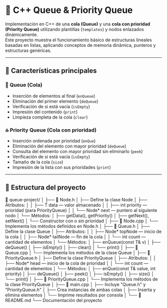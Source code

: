 # 🧮 C++ Queue & Priority Queue

Implementación en C++ de una **cola (Queue)** y una **cola con prioridad (Priority Queue)** utilizando plantillas (`templates`) y nodos enlazados dinámicamente.  
Este proyecto muestra el funcionamiento básico de estructuras lineales basadas en listas, aplicando conceptos de memoria dinámica, punteros y estructuras genéricas.

---

## 🧩 Características principales

### 📘 Queue (Cola)
- Inserción de elementos al final (`enQueue`)
- Eliminación del primer elemento (`deQueue`)
- Verificación de si está vacía (`isEmpty`)
- Impresión del contenido (`print`)
- Limpieza completa de la cola (`clear`)

### 🔝 Priority Queue (Cola con prioridad)
- Inserción ordenada por prioridad (`enQue`)
- Eliminación del elemento con mayor prioridad (`deQueue`)
- Consulta del elemento con mayor prioridad sin eliminarlo (`peek`)
- Verificación de si está vacía (`isEmpty`)
- Tamaño de la cola (`size`)
- Impresión de la lista con sus prioridades (`print`)

---

## 🧱 Estructura del proyecto
📂 queue-project/
│
├── 📄 Node.h
│ ├── Define la clase Node<T>
│ ├── Atributos:
│ │ ├── T data — valor almacenado
│ │ ├── int priority — prioridad (para PriorityQueue)
│ │ └── Node<T>* next — puntero al siguiente nodo
│ └── Métodos:
│ ├── getData(), getPriority()
│ ├── getNext(), setNext()
│ └── Constructor con o sin prioridad
│
├── 📄 Node.cpp
│ └── Implementa los métodos definidos en Node.h
│
├── 📄 Queue.h
│ ├── Define la clase Queue<T>
│ ├── Atributos:
│ │ ├── Node<T>* topNode — inicio de la cola
│ │ ├── Node<T>* tailNode — fin de la cola
│ │ └── int count — cantidad de elementos
│ └── Métodos:
│ ├── enQueue(const T& v)
│ ├── deQueue()
│ ├── isEmpty()
│ ├── clear()
│ └── print()
│
├── 📄 Queue.cpp
│ └── Implementa los métodos de la clase Queue<T>
│
├── 📄 PriorityQueue.h
│ ├── Define la clase PriorityQueue<T>
│ ├── Atributos:
│ │ ├── Node<T>* head — inicio de la cola de prioridad
│ │ └── int count — cantidad de elementos
│ └── Métodos:
│ ├── enQue(const T& value, int priority)
│ ├── deQueue()
│ ├── peek()
│ ├── isEmpty()
│ ├── size()
│ └── print()
│
├── 📄 PriorityQueue.cpp
│ └── Implementa los métodos de la clase PriorityQueue<T>
│
├── 📄 main.cpp
│ ├── Incluye "Queue.h" y "PriorityQueue.h"
│ ├── Crea instancias de ambas colas
│ ├── Inserta y elimina elementos
│ └── Imprime resultados por consola
│
└── 📄 README.md
└── Documentación del proyecto
